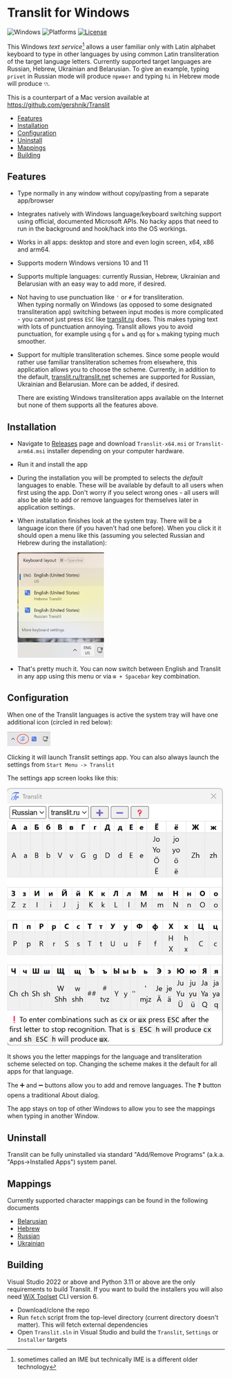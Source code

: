 ﻿#  Translit for Windows

![Windows](https://img.shields.io/badge/Windows-10,%2011-blue?style=flat&labelColor=black)
![Platforms](https://img.shields.io/badge/Platforms-x64,%20arm64-blue?style=flat&labelColor=black)
[![License](https://img.shields.io/badge/license-GPLv3-red.svg)](https://opensource.org/license/gpl-3-0/)

<!-- Links -->
[translit_ru]: https://translit.ru
[releases]: https://github.com/gershnik/TranslitForWindows/releases

<!-- End Links -->

This Windows _text service_[^1] allows a user familiar only with Latin alphabet keyboard to 
type in other languages by using common Latin transliteration of the target language letters. 
Currently supported target languages are Russian, Hebrew, Ukrainian and Belarusian. 
To give an example, typing `privet` in Russian mode will produce `привет` and typing `hi` in Hebrew mode will produce `הי`.

This is a counterpart of a Mac version available at https://github.com/gershnik/Translit

[^1]: sometimes called an IME but technically IME is a different older technology

- [Features](#features)
- [Installation](#installation)
- [Configuration](#configuration)
- [Uninstall](#uninstall)
- [Mappings](#mappings)
- [Building](#building)

## Features

- Type normally in any window without copy/pasting from a separate app/browser
- Integrates natively with Windows language/keyboard switching support using official, documented Microsoft APIs. 
  No hacky apps that need to run in the background and hook/hack into the OS workings.
- Works in all apps: desktop and store and even login screen, x64, x86 and arm64.
- Supports modern Windows versions 10 and 11
- Supports multiple languages: currently Russian, Hebrew, Ukrainian and Belarusian with an easy way 
  to add more, if desired.
- Not having to use punctuation like `'` or `#` for transliteration.<br/>
  When typing normally on Windows (as opposed to some designated transliteration app) switching between 
  input modes is more complicated - you cannot just press `ESC` like [translit.ru][translit_ru] does. 
  This makes typing text with lots of punctuation annoying. Translit allows you to avoid punctuation, 
  for example using `q` for `ь` and `qq` for `ъ` making typing much smoother. 
- Support for multiple transliteration schemes. Since some people would rather use familiar transliteration schemes
  from elsewhere, this application allows you to choose the scheme.
  Currently, in addition to the default, [translit.ru/translit.net][translit_ru] schemes are supported for Russian, Ukrainian and Belarusian. More can be added, if desired.

  There are existing Windows transliteration apps available on the Internet but none of them supports all the features above.

## Installation
  
* Navigate to [Releases][releases] page and download `Translit-x64.msi` or `Translit-arm64.msi` installer 
  depending on your computer hardware. 
* Run it and install the app
* During the installation you will be prompted to selects the _default_ languages to enable. These will be available
  by default to all users when first using the app. Don't worry if you select wrong ones - all users will also be 
  able to add or remove languages for themselves later in application settings.
* When installation finishes look at the system tray. There will be a language icon there (if you haven't had one
  before). When you click it it should open a menu like this (assuming you selected Russian and Hebrew during the installation):
  
  <img src="doc/images/Tray.png" width="200px"><br>
* That's pretty much it. You can now switch between English and Translit in any app using this menu or via
  `⊞ + Spacebar` key combination. 

## Configuration

When one of the Translit languages is active the system tray will have one additional icon 
(circled in red below):

<img src="doc/images/SettingsIcon.png" width="100px"><br>

Clicking it will launch Translit settings app. You can also always launch the settings from 
`Start Menu -> Translit`

The settings app screen looks like this:

<img src="doc/images/Settings.png" width="500px"><br>

It shows you the letter mappings for the language and transliteration scheme selected on top. 
Changing the scheme makes it the default for all apps for that language.

The ➕ and ➖ buttons allow you to add and remove languages. The ❓ button opens a traditional About 
dialog.

The app stays on top of other Windows to allow you to see the mappings when typing in another Window.

## Uninstall

Translit can be fully uninstalled via standard "Add/Remove Programs" (a.k.a. "Apps->Installed Apps")
system panel.

## Mappings

Currently supported character mappings can be found in the following documents

* [Belarusian](doc/mapping-be.md)
* [Hebrew](doc/mapping-he.md)
* [Russian](doc/mapping-ru.md)
* [Ukrainian](doc/mapping-uk.md)

## Building

Visual Studio 2022 or above and Python 3.11 or above are the only requirements to build Translit.
If you want to build the installers you will also need 
[WiX Toolset](https://github.com/wixtoolset/wix/releases) CLI version 6.

* Download/clone the repo
* Run `fetch` script from the top-level directory (current directory doesn't matter). 
  This will fetch external dependencies
* Open `Translit.sln` in Visual Studio and build the `Translit`, `Settings` or `Installer` targets

